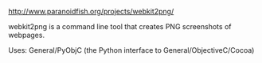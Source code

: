 http://www.paranoidfish.org/projects/webkit2png/

webkit2png is a command line tool that creates PNG screenshots of webpages.

Uses: General/PyObjC (the Python interface to General/ObjectiveC/Cocoa)